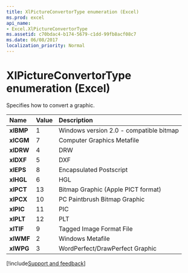 ```yaml
---
title: XlPictureConvertorType enumeration (Excel)
ms.prod: excel
api_name:
- Excel.XlPictureConvertorType
ms.assetid: c70bdac4-b174-5679-c1dd-99fb8acf08c7
ms.date: 06/08/2017
localization_priority: Normal
---
```



# XlPictureConvertorType enumeration (Excel)

Specifies how to convert a graphic.



|Name|Value|Description|
|:-----|:-----|:-----|
| **xlBMP**|1|Windows version 2.0 - compatible bitmap|
| **xlCGM**|7|Computer Graphics Metafile|
| **xlDRW**|4|DRW|
| **xlDXF**|5|DXF|
| **xlEPS**|8|Encapsulated Postscript|
| **xlHGL**|6|HGL|
| **xlPCT**|13|Bitmap Graphic (Apple PICT format)|
| **xlPCX**|10|PC Paintbrush Bitmap Graphic|
| **xlPIC**|11|PIC|
| **xlPLT**|12|PLT|
| **xlTIF**|9|Tagged Image Format File|
| **xlWMF**|2|Windows Metafile|
| **xlWPG**|3|WordPerfect/DrawPerfect Graphic|

[!include[Support and feedback](~/includes/feedback-boilerplate.md)]